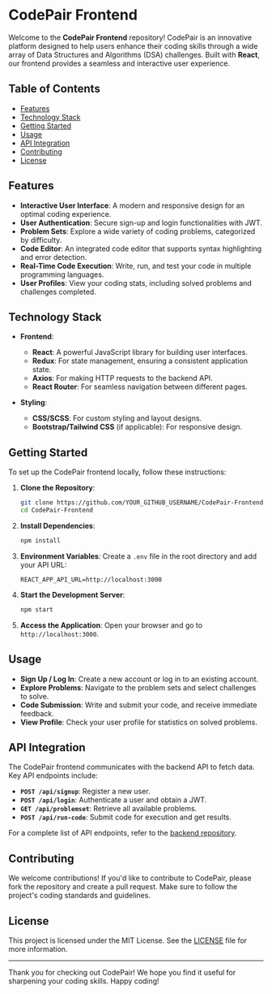 # CodePair Frontend

Welcome to the **CodePair Frontend** repository! CodePair is an innovative platform designed to help users enhance their coding skills through a wide array of Data Structures and Algorithms (DSA) challenges. Built with **React**, our frontend provides a seamless and interactive user experience.

## Table of Contents

- [Features](#features)
- [Technology Stack](#technology-stack)
- [Getting Started](#getting-started)
- [Usage](#usage)
- [API Integration](#api-integration)
- [Contributing](#contributing)
- [License](#license)

## Features

- **Interactive User Interface**: A modern and responsive design for an optimal coding experience.
- **User Authentication**: Secure sign-up and login functionalities with JWT.
- **Problem Sets**: Explore a wide variety of coding problems, categorized by difficulty.
- **Code Editor**: An integrated code editor that supports syntax highlighting and error detection.
- **Real-Time Code Execution**: Write, run, and test your code in multiple programming languages.
- **User Profiles**: View your coding stats, including solved problems and challenges completed.

## Technology Stack

- **Frontend**: 
  - **React**: A powerful JavaScript library for building user interfaces.
  - **Redux**: For state management, ensuring a consistent application state.
  - **Axios**: For making HTTP requests to the backend API.
  - **React Router**: For seamless navigation between different pages.

- **Styling**: 
  - **CSS/SCSS**: For custom styling and layout designs.
  - **Bootstrap/Tailwind CSS** (if applicable): For responsive design.

## Getting Started

To set up the CodePair frontend locally, follow these instructions:

1. **Clone the Repository**:
    ```bash
    git clone https://github.com/YOUR_GITHUB_USERNAME/CodePair-Frontend.git
    cd CodePair-Frontend
    ```

2. **Install Dependencies**:
    ```bash
    npm install
    ```

3. **Environment Variables**: Create a `.env` file in the root directory and add your API URL:
    ```
    REACT_APP_API_URL=http://localhost:3000
    ```

4. **Start the Development Server**:
    ```bash
    npm start
    ```

5. **Access the Application**: Open your browser and go to `http://localhost:3000`.

## Usage

- **Sign Up / Log In**: Create a new account or log in to an existing account.
- **Explore Problems**: Navigate to the problem sets and select challenges to solve.
- **Code Submission**: Write and submit your code, and receive immediate feedback.
- **View Profile**: Check your user profile for statistics on solved problems.

## API Integration

The CodePair frontend communicates with the backend API to fetch data. Key API endpoints include:

- **`POST /api/signup`**: Register a new user.
- **`POST /api/login`**: Authenticate a user and obtain a JWT.
- **`GET /api/problemset`**: Retrieve all available problems.
- **`POST /api/run-code`**: Submit code for execution and get results.

For a complete list of API endpoints, refer to the [backend repository](https://github.com/HYDRO2070/CodePair-Back-End).

## Contributing

We welcome contributions! If you'd like to contribute to CodePair, please fork the repository and create a pull request. Make sure to follow the project's coding standards and guidelines.

## License

This project is licensed under the MIT License. See the [LICENSE](LICENSE) file for more information.

---

Thank you for checking out CodePair! We hope you find it useful for sharpening your coding skills. Happy coding!
